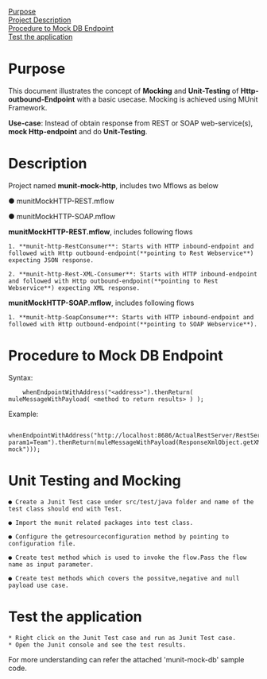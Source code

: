 [Purpose](#purpose)  
[Project Description](#project-description)  
[Procedure to Mock DB Endpoint](#procedure-to-mock-db-endpoint)  
[Test the application](#test-the-application)  


Purpose
===========

This document illustrates the concept of **Mocking** and **Unit-Testing** of **Http-outbound-Endpoint** with a basic usecase.
Mocking is achieved using MUnit Framework.

**Use-case**: Instead of obtain response from REST or SOAP web-service(s), **mock Http-endpoint** and do **Unit-Testing**.

Description
========================

Project named **munit-mock-http**, includes two Mflows as below

● munitMockHTTP-REST.mflow

● munitMockHTTP-SOAP.mflow

**munitMockHTTP-REST.mflow**, includes following flows

	1. **munit-http-RestConsumer**: Starts with HTTP inbound-endpoint and followed with Http outbound-endpoint(**pointing to Rest Webservice**) expecting JSON response.

	2. **munit-http-Rest-XML-Consumer**: Starts with HTTP inbound-endpoint and followed with Http outbound-endpoint(**pointing to Rest Webservice**) expecting XML response.

**munitMockHTTP-SOAP.mflow**, includes following flows

	1. **munit-http-SoapConsumer**: Starts with HTTP inbound-endpoint and followed with Http outbound-endpoint(**pointing to SOAP Webservice**).


Procedure to Mock DB Endpoint
================================================

Syntax:

		whenEndpointWithAddress("<address>").thenReturn( muleMessageWithPayload( <method to return results> ) );
		

Example:

		whenEndpointWithAddress("http://localhost:8686/ActualRestServer/RestServerClass?param1=Team").thenReturn(muleMessageWithPayload(ResponseXmlObject.getXMLData("Team mock")));

		
Unit Testing and Mocking
================================================

	● Create a Junit Test case under src/test/java folder and name of the test class should end with Test.

	● Import the munit related packages into test class.

	● Configure the getresourceconfiguration method by pointing to configuration file.

	● Create test method which is used to invoke the flow.Pass the flow name as input parameter.

	● Create test methods which covers the possitve,negative and null payload use case.


Test the application
==================
	* Right click on the Junit Test case and run as Junit Test case.
	* Open the Junit console and see the test results.

For more understanding can refer the attached 'munit-mock-db' sample code.
